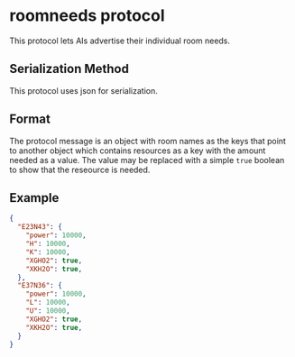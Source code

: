 # roomneeds protocol

This protocol lets AIs advertise their individual room needs.

## Serialization Method

This protocol uses json for serialization.

## Format

The protocol message is an object with room names as the keys that point to another object which contains resources as a key with the amount needed as a value. The value may be replaced with a simple `true` boolean to show that the reseource is needed.


## Example

```json
{
  "E23N43": {
    "power": 10000,
    "H": 10000,
    "K": 10000,
    "XGHO2": true,
    "XKH2O": true,
  },
  "E37N36": {
    "power": 10000,
    "L": 10000,
    "U": 10000,
    "XGHO2": true,
    "XKH2O": true,
  }
}
```
